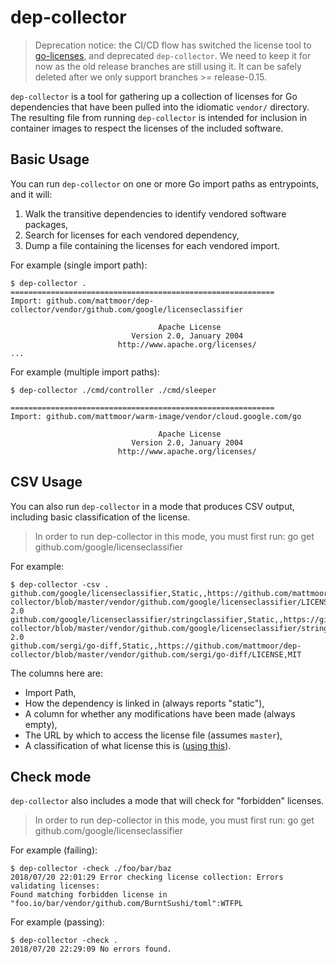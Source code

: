 # dep-collector

> Deprecation notice: the CI/CD flow has switched the license tool to [go-licenses](https://github.com/google/go-licenses),
> and deprecated `dep-collector`. We need to keep it for now as the old release branches are still
> using it. It can be safely deleted after we only support branches >= release-0.15.

`dep-collector` is a tool for gathering up a collection of licenses for Go
dependencies that have been pulled into the idiomatic `vendor/` directory. The
resulting file from running `dep-collector` is intended for inclusion in
container images to respect the licenses of the included software.

## Basic Usage

You can run `dep-collector` on one or more Go import paths as entrypoints, and
it will:

1. Walk the transitive dependencies to identify vendored software packages,
1. Search for licenses for each vendored dependency,
1. Dump a file containing the licenses for each vendored import.

For example (single import path):

```shell
$ dep-collector .
===========================================================
Import: github.com/mattmoor/dep-collector/vendor/github.com/google/licenseclassifier

                                 Apache License
                           Version 2.0, January 2004
                        http://www.apache.org/licenses/
...

```

For example (multiple import paths):

```shell
$ dep-collector ./cmd/controller ./cmd/sleeper

===========================================================
Import: github.com/mattmoor/warm-image/vendor/cloud.google.com/go

                                 Apache License
                           Version 2.0, January 2004
                        http://www.apache.org/licenses/
```

## CSV Usage

You can also run `dep-collector` in a mode that produces CSV output, including
basic classification of the license.

> In order to run dep-collector in this mode, you must first run: go get
> github.com/google/licenseclassifier

For example:

```shell
$ dep-collector -csv .
github.com/google/licenseclassifier,Static,,https://github.com/mattmoor/dep-collector/blob/master/vendor/github.com/google/licenseclassifier/LICENSE,Apache-2.0
github.com/google/licenseclassifier/stringclassifier,Static,,https://github.com/mattmoor/dep-collector/blob/master/vendor/github.com/google/licenseclassifier/stringclassifier/LICENSE,Apache-2.0
github.com/sergi/go-diff,Static,,https://github.com/mattmoor/dep-collector/blob/master/vendor/github.com/sergi/go-diff/LICENSE,MIT

```

The columns here are:

- Import Path,
- How the dependency is linked in (always reports "static"),
- A column for whether any modifications have been made (always empty),
- The URL by which to access the license file (assumes `master`),
- A classification of what license this is
  ([using this](https://github.com/google/licenseclassifier)).

## Check mode

`dep-collector` also includes a mode that will check for "forbidden" licenses.

> In order to run dep-collector in this mode, you must first run: go get
> github.com/google/licenseclassifier

For example (failing):

```shell
$ dep-collector -check ./foo/bar/baz
2018/07/20 22:01:29 Error checking license collection: Errors validating licenses:
Found matching forbidden license in "foo.io/bar/vendor/github.com/BurntSushi/toml":WTFPL
```

For example (passing):

```shell
$ dep-collector -check .
2018/07/20 22:29:09 No errors found.
```
